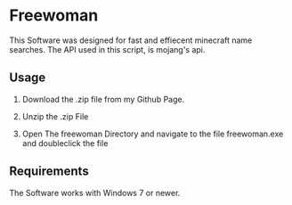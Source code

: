 # Freewoman
This Software was designed for fast and effiecent minecraft name searches. 
The API used in this script, is mojang's api.

## Usage
1. Download the .zip file from my Github Page.

2. Unzip the .zip File

3. Open The freewoman Directory and navigate to the file freewoman.exe and doubleclick the file

## Requirements
The Software works with Windows 7 or newer.

